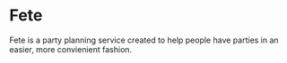 # Fete

Fete is a party planning service created to help people have parties in an easier, more convienient fashion.